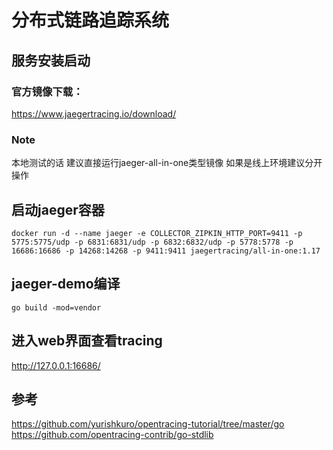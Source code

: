 # 分布式链路追踪系统

## 服务安装启动
### 官方镜像下载：
https://www.jaegertracing.io/download/ 
   
### Note
本地测试的话 建议直接运行jaeger-all-in-one类型镜像
如果是线上环境建议分开操作

## 启动jaeger容器
    docker run -d --name jaeger -e COLLECTOR_ZIPKIN_HTTP_PORT=9411 -p 5775:5775/udp -p 6831:6831/udp -p 6832:6832/udp -p 5778:5778 -p 16686:16686 -p 14268:14268 -p 9411:9411 jaegertracing/all-in-one:1.17

## jaeger-demo编译
    go build -mod=vendor

## 进入web界面查看tracing
http://127.0.0.1:16686/


## 参考
https://github.com/yurishkuro/opentracing-tutorial/tree/master/go \
https://github.com/opentracing-contrib/go-stdlib
